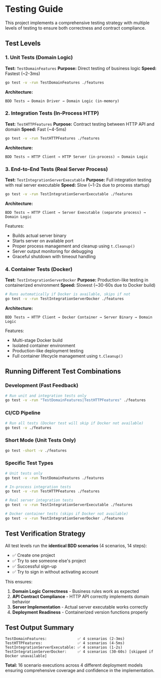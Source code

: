 # Testing Guide

This project implements a comprehensive testing strategy with multiple levels of testing to ensure both correctness and contract compliance.

## Test Levels

### 1. Unit Tests (Domain Logic)
**Test:** `TestDomainFeatures`
**Purpose:** Direct testing of business logic
**Speed:** Fastest (~2-3ms)

```bash
go test -v -run TestDomainFeatures ./features
```

**Architecture:**
```
BDD Tests → Domain Driver → Domain Logic (in-memory)
```

### 2. Integration Tests (In-Process HTTP)
**Test:** `TestHTTPFeatures`
**Purpose:** Contract testing between HTTP API and domain
**Speed:** Fast (~4-5ms)

```bash
go test -v -run TestHTTPFeatures ./features
```

**Architecture:**
```
BDD Tests → HTTP Client → HTTP Server (in-process) → Domain Logic
```

### 3. End-to-End Tests (Real Server Process)
**Test:** `TestIntegrationServerExecutable`
**Purpose:** Full integration testing with real server executable
**Speed:** Slow (~1-2s due to process startup)

```bash
go test -v -run TestIntegrationServerExecutable ./features
```

**Architecture:**
```
BDD Tests → HTTP Client → Server Executable (separate process) → Domain Logic
```

Features:
- Builds actual server binary
- Starts server on available port
- Proper process management and cleanup using `t.Cleanup()`
- Server output monitoring for debugging
- Graceful shutdown with timeout handling

### 4. Container Tests (Docker)
**Test:** `TestIntegrationServerDocker`
**Purpose:** Production-like testing in containerized environment
**Speed:** Slowest (~30-60s due to Docker build)

```bash
# Runs automatically if Docker is available, skips if not
go test -v -run TestIntegrationServerDocker ./features
```

**Architecture:**
```
BDD Tests → HTTP Client → Docker Container → Server Binary → Domain Logic
```

Features:
- Multi-stage Docker build
- Isolated container environment
- Production-like deployment testing
- Full container lifecycle management using `t.Cleanup()`

## Running Different Test Combinations

### Development (Fast Feedback)
```bash
# Run unit and integration tests only
go test -v -run "TestDomainFeatures|TestHTTPFeatures" ./features
```

### CI/CD Pipeline
```bash
# Run all tests (Docker test will skip if Docker not available)
go test -v ./features
```

### Short Mode (Unit Tests Only)
```bash
go test -short -v ./features
```

### Specific Test Types
```bash
# Unit tests only
go test -v -run TestDomainFeatures ./features

# In-process integration tests
go test -v -run TestHTTPFeatures ./features

# Real server integration tests
go test -v -run TestIntegrationServerExecutable ./features

# Docker container tests (skips if Docker not available)
go test -v -run TestIntegrationServerDocker ./features
```

## Test Verification Strategy

All test levels run the **identical BDD scenarios** (4 scenarios, 14 steps):
- ✅ Create one project
- ✅ Try to see someone else's project
- ✅ Successful sign-up
- ✅ Try to sign in without activating account

This ensures:
1. **Domain Logic Correctness** - Business rules work as expected
2. **API Contract Compliance** - HTTP API correctly implements domain behavior
3. **Server Implementation** - Actual server executable works correctly
4. **Deployment Readiness** - Containerized version functions properly

## Test Output Summary

```
TestDomainFeatures:              ✅ 4 scenarios (2-3ms)
TestHTTPFeatures:                ✅ 4 scenarios (4-5ms)
TestIntegrationServerExecutable: ✅ 4 scenarios (1-2s)
TestIntegrationServerDocker:     ✅ 4 scenarios (30-60s) [skipped if Docker unavailable]
```

**Total:** 16 scenario executions across 4 different deployment models ensuring comprehensive coverage and confidence in the implementation.
